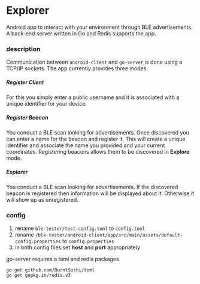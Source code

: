 # Explorer

Android app to interact with your environment through BLE advertisements. A back-end
server written in Go and Redis supports the app.

### description

Communication between `android-client` and `go-server` is done using a TCP/IP sockets.
The app currently provides three modes.

##### Register Client

For this you simply enter a public username and it is associated with a unique
identifier for your device. 

##### Register Beacon

You conduct a BLE scan looking for advertisements. Once discovered you can enter
a name for the beacon and register it. This will create a unique identifier and associate
the name you provided and your current coordinates. Registering beacons allows them to be
discovered in **Explore** mode.

##### Explorer

You conduct a BLE scan looking for advertisements. If the discovered beacon is registered then
information will be displayed about it. Otherwise it will show up as unregistered.

### config
1. rename `ble-tester/test-config.toml` to `config.toml`
2. rename `/ble-tester/android-client/app/src/main/assets/default-config.properties` to `config.properties`
3. in both config files set **host** and **port** appropriately

go-server requires a toml and redis packages
```
go get github.com/BurntSushi/toml
go get gopkg.in/redis.v3
```

